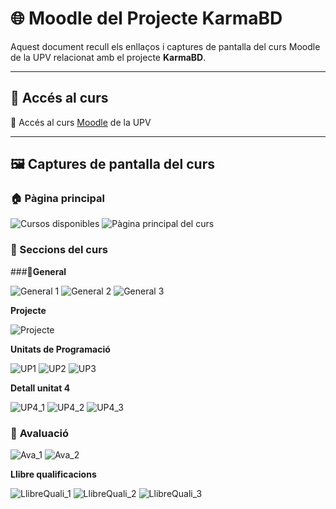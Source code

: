 # 🌐 Moodle del Projecte KarmaBD

Aquest document recull els enllaços i captures de pantalla del curs Moodle de la UPV relacionat amb el projecte **KarmaBD**.

---

## 📘 Accés al curs

🔗 Accés al curs <a href="https://moodlemupes.upv.es/course/view.php?id=170" target="_blank">Moodle</a> de la UPV

---

## 🖼️ Captures de pantalla del curs

### 🏠 Pàgina principal
 ![Cursos disponibles](https://github.com/ReinaPA/KarmaBD/blob/main/moodle/imatges/01.Cursos%20disponibles.png)
 ![Pàgina principal del curs](https://github.com/ReinaPA/KarmaBD/blob/main/moodle/imatges/02.Curs%20BdB.png)

### 📑 Seccions del curs
  ###🔹**General**
  
  ![General 1](https://github.com/ReinaPA/KarmaBD/blob/main/moodle/imatges/03.General_1.png)
  ![General 2](https://github.com/ReinaPA/KarmaBD/blob/main/moodle/imatges/04.General_2.png)
  ![General 3](https://github.com/ReinaPA/KarmaBD/blob/main/moodle/imatges/05.General_3.png)
  
  **Projecte**
  
  ![Projecte](https://github.com/ReinaPA/KarmaBD/blob/main/moodle/imatges/06.Projecte.png)

  **Unitats de Programació**
  
  ![UP1](https://github.com/ReinaPA/KarmaBD/blob/main/moodle/imatges/07.UP1.png)
  ![UP2](https://github.com/ReinaPA/KarmaBD/blob/main/moodle/imatges/08.UP2.png)
  ![UP3](https://github.com/ReinaPA/KarmaBD/blob/main/moodle/imatges/09.UP3.png)
  
  **Detall unitat 4**
  
  ![UP4_1](https://github.com/ReinaPA/KarmaBD/blob/main/moodle/imatges/07.UP1.png)
  ![UP4_2](https://github.com/ReinaPA/KarmaBD/blob/main/moodle/imatges/11.UP4_2.png)
  ![UP4_3](https://github.com/ReinaPA/KarmaBD/blob/main/moodle/imatges/12.UP4_3.png)

  ### 📝 **Avaluació**
  
  ![Ava_1](https://github.com/ReinaPA/KarmaBD/blob/main/moodle/imatges/13.UP4_examen_1.png)
  ![Ava_2](https://github.com/ReinaPA/KarmaBD/blob/main/moodle/imatges/14.UP4_examen_2.png)

  **Llibre qualificacions**
  
  ![LlibreQuali_1](https://github.com/ReinaPA/KarmaBD/blob/main/moodle/imatges/15.Llibre_avaluacio_1.png)
  ![LlibreQuali_2](https://github.com/ReinaPA/KarmaBD/blob/main/moodle/imatges/16.Llibre_avaluacio_2.png)
  ![LlibreQuali_3](https://github.com/ReinaPA/KarmaBD/blob/main/moodle/imatges/17.Llibre_avaluacio_3.png)

